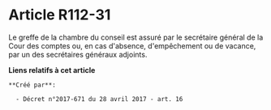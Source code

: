 # Article R112-31

Le greffe de la chambre du conseil est assuré par le secrétaire général de la Cour des comptes ou, en cas d'absence,
d'empêchement ou de vacance, par un des secrétaires généraux adjoints.

**Liens relatifs à cet article**

	**Créé par**:

	  - Décret n°2017-671 du 28 avril 2017 - art. 16
